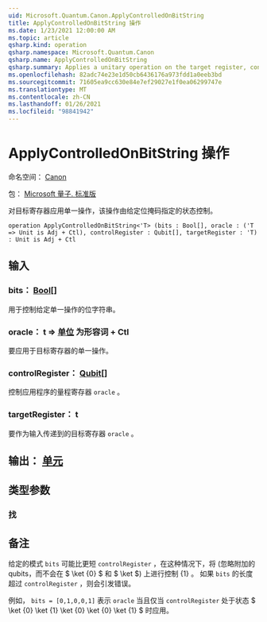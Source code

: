 ```yaml
---
uid: Microsoft.Quantum.Canon.ApplyControlledOnBitString
title: ApplyControlledOnBitString 操作
ms.date: 1/23/2021 12:00:00 AM
ms.topic: article
qsharp.kind: operation
qsharp.namespace: Microsoft.Quantum.Canon
qsharp.name: ApplyControlledOnBitString
qsharp.summary: Applies a unitary operation on the target register, controlled on a a state specified by a given bit mask.
ms.openlocfilehash: 82adc74e23e1d50cb6436176a973fdd1a0eeb3bd
ms.sourcegitcommit: 71605ea9cc630e84e7ef29027e1f0ea06299747e
ms.translationtype: MT
ms.contentlocale: zh-CN
ms.lasthandoff: 01/26/2021
ms.locfileid: "98841942"
---
```

# <a name="applycontrolledonbitstring-operation"></a>ApplyControlledOnBitString 操作

命名空间： [Canon](xref:Microsoft.Quantum.Canon)

包： [Microsoft 量子. 标准版](https://nuget.org/packages/Microsoft.Quantum.Standard)


对目标寄存器应用单一操作，该操作由给定位掩码指定的状态控制。

```qsharp
operation ApplyControlledOnBitString<'T> (bits : Bool[], oracle : ('T => Unit is Adj + Ctl), controlRegister : Qubit[], targetRegister : 'T) : Unit is Adj + Ctl
```


## <a name="input"></a>输入

### <a name="bits--bool"></a>bits： [Bool](xref:microsoft.quantum.lang-ref.bool)[]

用于控制给定单一操作的位字符串。


### <a name="oracle--t--unit--is-adj--ctl"></a>oracle： t => [单位](xref:microsoft.quantum.lang-ref.unit)  为形容词 + Ctl

要应用于目标寄存器的单一操作。


### <a name="controlregister--qubit"></a>controlRegister： [Qubit](xref:microsoft.quantum.lang-ref.qubit)[]

控制应用程序的量程寄存器 `oracle` 。


### <a name="targetregister--t"></a>targetRegister： t

要作为输入传递到的目标寄存器 `oracle` 。



## <a name="output--unit"></a>输出： [单元](xref:microsoft.quantum.lang-ref.unit)



## <a name="type-parameters"></a>类型参数

### <a name="t"></a>找



## <a name="remarks"></a>备注

给定的模式 `bits` 可能比更短 `controlRegister` ，在这种情况下，将 (忽略附加的 qubits，而不会在 $ \ket {0} $ 和 $ \ket $) 上进行控制 {1} 。
如果 `bits` 的长度超过 `controlRegister` ，则会引发错误。

例如， `bits = [0,1,0,0,1]` 表示 `oracle` 当且仅当 `controlRegister` 处于状态 $ \ket {0} \ket {1} \ket {0} \ket {0} \ket {1} $ 时应用。